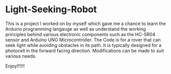 # Light-Seeking-Robot
This is a project I worked on by myself which gave me a chance to learn the Arduino programming langauge as well as understand the working principles behind various electronic components such as the HC-SR04 sensor and Arduino UNO Microcontroller. The Code is for a rover that can seek light while avoiding obstacles in its path. It is typically designed for a photocell in the forward facing direction. Modifications can be made to suit various needs.

Enjoy!!!!!!
